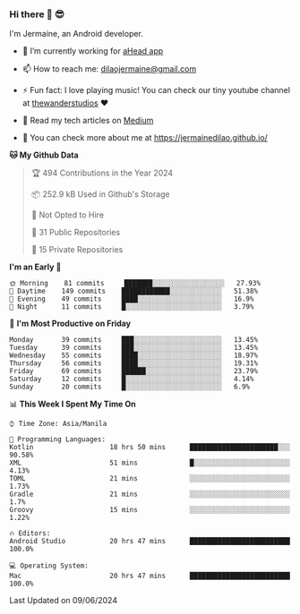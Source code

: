 ### Hi there 👋 😎
I'm Jermaine, an Android developer.

- 🔭 I’m currently working for [aHead app](https://www.ahead-app.com/)

- 📫 How to reach me: dilaojermaine@gmail.com

- ⚡ Fun fact: I love playing music! You can check our tiny youtube channel at [thewanderstudios](https://www.youtube.com/thewanderstudios) ♥️

- 📖 Read my tech articles on [Medium](https://jermainedilao.medium.com/)

- 👀 You can check more about me at https://jermainedilao.github.io/

<!--
**jermainedilao/jermainedilao** is a ✨ _special_ ✨ repository because its `README.md` (this file) appears on your GitHub profile.

Here are some ideas to get you started:

- 🔭 I’m currently working on ...
- 🌱 I’m currently learning ...
- 👯 I’m looking to collaborate on ...
- 🤔 I’m looking for help with ...
- 💬 Ask me about ...
- 📫 How to reach me: ...
- 😄 Pronouns: ...
- ⚡ Fun fact: ...
-->

<!--START_SECTION:waka-->
**🐱 My Github Data** 

> 🏆 494 Contributions in the Year 2024
 > 
> 📦 252.9 kB Used in Github's Storage 
 > 
> 🚫 Not Opted to Hire
 > 
> 📜 31 Public Repositories 
 > 
> 🔑 15 Private Repositories  
 > 
**I'm an Early 🐤** 

```text
🌞 Morning    81 commits     ███████░░░░░░░░░░░░░░░░░░   27.93% 
🌆 Daytime    149 commits    ████████████░░░░░░░░░░░░░   51.38% 
🌃 Evening    49 commits     ████░░░░░░░░░░░░░░░░░░░░░   16.9% 
🌙 Night      11 commits     █░░░░░░░░░░░░░░░░░░░░░░░░   3.79%

```
📅 **I'm Most Productive on Friday** 

```text
Monday       39 commits     ███░░░░░░░░░░░░░░░░░░░░░░   13.45% 
Tuesday      39 commits     ███░░░░░░░░░░░░░░░░░░░░░░   13.45% 
Wednesday    55 commits     ████░░░░░░░░░░░░░░░░░░░░░   18.97% 
Thursday     56 commits     ████░░░░░░░░░░░░░░░░░░░░░   19.31% 
Friday       69 commits     ██████░░░░░░░░░░░░░░░░░░░   23.79% 
Saturday     12 commits     █░░░░░░░░░░░░░░░░░░░░░░░░   4.14% 
Sunday       20 commits     █░░░░░░░░░░░░░░░░░░░░░░░░   6.9%

```


📊 **This Week I Spent My Time On** 

```text
⌚︎ Time Zone: Asia/Manila

💬 Programming Languages: 
Kotlin                   18 hrs 50 mins      ██████████████████████░░░   90.58% 
XML                      51 mins             █░░░░░░░░░░░░░░░░░░░░░░░░   4.13% 
TOML                     21 mins             ░░░░░░░░░░░░░░░░░░░░░░░░░   1.73% 
Gradle                   21 mins             ░░░░░░░░░░░░░░░░░░░░░░░░░   1.7% 
Groovy                   15 mins             ░░░░░░░░░░░░░░░░░░░░░░░░░   1.22%

🔥 Editors: 
Android Studio           20 hrs 47 mins      █████████████████████████   100.0%

💻 Operating System: 
Mac                      20 hrs 47 mins      █████████████████████████   100.0%

```


 Last Updated on 09/06/2024
<!--END_SECTION:waka-->
